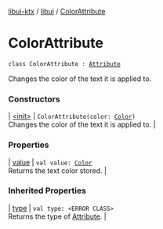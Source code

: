 [libui-ktx](../../index.md) / [libui](../index.md) / [ColorAttribute](./index.md)

# ColorAttribute

`class ColorAttribute : `[`Attribute`](../-attribute/index.md)

Changes the color of the text it is applied to.

### Constructors

| [&lt;init&gt;](-init-.md) | `ColorAttribute(color: `[`Color`](../-color/index.md)`)`<br>Changes the color of the text it is applied to. |

### Properties

| [value](value.md) | `val value: `[`Color`](../-color/index.md)<br>Returns the text color stored. |

### Inherited Properties

| [type](../-attribute/type.md) | `val type: <ERROR CLASS>`<br>Returns the type of [Attribute](../-attribute/index.md). |


